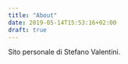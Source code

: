 ```yaml
---
title: "About"
date: 2019-05-14T15:53:16+02:00
draft: true
---
```

<div>
    <p>
        Sito personale di Stefano Valentini.
    </p>
</div>
